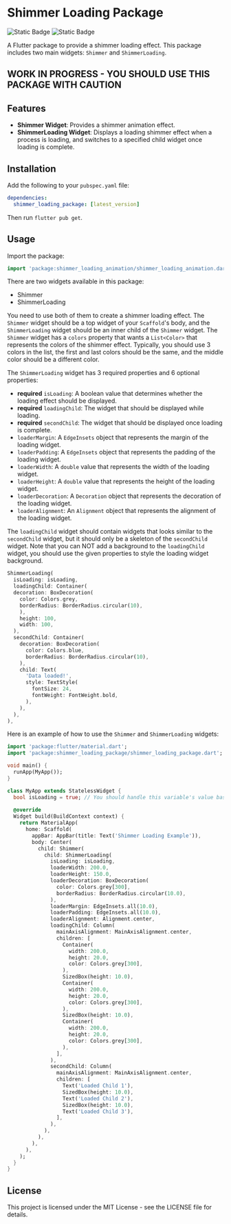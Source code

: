 # Shimmer Loading Package
![Static Badge](https://img.shields.io/badge/Version%3A-0.1.0-blue)
![Static Badge](https://img.shields.io/badge/License%3A-MIT-green)


A Flutter package to provide a shimmer loading effect. This package includes two main widgets: `Shimmer` and `ShimmerLoading`.

## WORK IN PROGRESS - YOU SHOULD USE THIS PACKAGE WITH CAUTION

## Features

- **Shimmer Widget**: Provides a shimmer animation effect.
- **ShimmerLoading Widget**: Displays a loading shimmer effect when a process is loading, and switches to a specified child widget once loading is complete.

## Installation

Add the following to your `pubspec.yaml` file:

```yaml
dependencies:
  shimmer_loading_package: [latest_version]
```
Then run `flutter pub get`.

## Usage

Import the package:

```dart
import 'package:shimmer_loading_animation/shimmer_loading_animation.dart';
```

There are two widgets available in this package:
- Shimmer
- ShimmerLoading

You need to use both of them to create a shimmer loading effect.
The `Shimmer` widget should be a top widget of your `Scaffold`'s body, and the `ShimmerLoading` widget should be an inner child of the `Shimmer` widget.
The `Shimmer` widget has a `colors` property that wants a `List<Color>` that represents the colors of the shimmer effect.
Typically, you should use 3 colors in the list, the first and last colors should be the same, and the middle color should be a different color.


The `ShimmerLoading` widget has 3 required properties and 6 optional properties:
- **required** `isLoading`: A boolean value that determines whether the loading effect should be displayed.
- **required** `loadingChild`: The widget that should be displayed while loading.
- **required** `secondChild`: The widget that should be displayed once loading is complete.
- `loaderMargin`: A `EdgeInsets` object that represents the margin of the loading widget.
- `loaderPadding`: A `EdgeInsets` object that represents the padding of the loading widget.
- `loaderWidth`: A `double` value that represents the width of the loading widget.
- `loaderHeight`: A `double` value that represents the height of the loading widget.
- `loaderDecoration`: A `Decoration` object that represents the decoration of the loading widget.
- `loaderAlignment`: An `Alignment` object that represents the alignment of the loading widget.

The `loadingChild` widget should contain widgets that looks similar to the `secondChild` widget, but it should only be a skeleton of the `secondChild` widget.
Note that you can NOT add a background to the `loadingChild` widget, you should use the given properties to style the loading widget background.



```dart
ShimmerLoading(
  isLoading: isLoading,
  loadingChild: Container(
  decoration: BoxDecoration(
    color: Colors.grey,
    borderRadius: BorderRadius.circular(10),
    ),
    height: 100,
    width: 100,
  ),
  secondChild: Container(
    decoration: BoxDecoration(
      color: Colors.blue,
      borderRadius: BorderRadius.circular(10),
    ),
    child: Text(
      'Data loaded!',
      style: TextStyle(
        fontSize: 24,
        fontWeight: FontWeight.bold,
      ),
    ),
  ),
),
```

Here is an example of how to use the `Shimmer` and `ShimmerLoading` widgets:

```dart
import 'package:flutter/material.dart';
import 'package:shimmer_loading_package/shimmer_loading_package.dart';

void main() {
  runApp(MyApp());
}

class MyApp extends StatelessWidget {
  bool isLoading = true; // You should handle this variable's value based on your loading process.
  
  @override
  Widget build(BuildContext context) {
    return MaterialApp(
      home: Scaffold(
        appBar: AppBar(title: Text('Shimmer Loading Example')),
        body: Center(
          child: Shimmer(
            child: ShimmerLoading(
              isLoading: isLoading,
              loaderWidth: 200.0,
              loaderHeight: 150.0,
              loaderDecoration: BoxDecoration(
                color: Colors.grey[300],
                borderRadius: BorderRadius.circular(10.0),
              ),
              loaderMargin: EdgeInsets.all(10.0),
              loaderPadding: EdgeInsets.all(10.0),
              loaderAlignment: Alignment.center,
              loadingChild: Column(
                mainAxisAlignment: MainAxisAlignment.center,
                children: [
                  Container(
                    width: 200.0,
                    height: 20.0,
                    color: Colors.grey[300],
                  ),
                  SizedBox(height: 10.0),
                  Container(
                    width: 200.0,
                    height: 20.0,
                    color: Colors.grey[300],
                  ),
                  SizedBox(height: 10.0),
                  Container(
                    width: 200.0,
                    height: 20.0,
                    color: Colors.grey[300],
                  ),
                ],
              ),
              secondChild: Column(
                mainAxisAlignment: MainAxisAlignment.center,
                children: [
                  Text('Loaded Child 1'),
                  SizedBox(height: 10.0),
                  Text('Loaded Child 2'),
                  SizedBox(height: 10.0),
                  Text('Loaded Child 3'),
                ],
              ),
            ),
          ),
        ),
      ),
    );
  }
}
```


## License

This project is licensed under the MIT License - see the LICENSE file for details.
